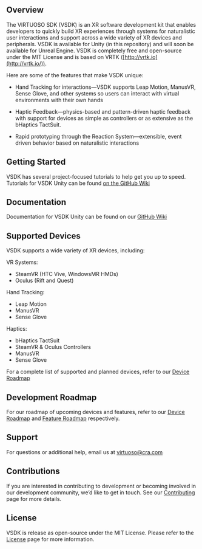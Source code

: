 ## Overview

The VIRTUOSO SDK (VSDK) is an XR software
development kit that enables developers to quickly build XR experiences through
systems for naturalistic user interactions and support across a wide variety of XR devices and peripherals. VSDK is available for Unity (in this repository) and will soon be available for Unreal Engine. VSDK is completely free and open-source under the MIT License and
is based on VRTK ([http://vrtk.io](http://vrtk.io/)).

Here are some of the features that make VSDK unique:

- Hand Tracking for interactions—VSDK supports Leap Motion, 
ManusVR, Sense Glove, and other systems so users can 
interact with virtual environments with their own hands

- Haptic Feedback—physics-based and pattern-driven haptic feedback with support for devices as simple as controllers
or as extensive as the bHaptics TactSuit.

- Rapid prototyping through the Reaction System—extensible,
event driven behavior based on naturalistic interactions

## Getting Started

VSDK has several project-focused tutorials to help get you up to speed. Tutorials for VSDK Unity can be found [on the GitHub Wiki](https://github.com/charles-river-analytics/VSDK-Unity/wiki)

## Documentation

Documentation for VSDK Unity can be found on our [GitHub Wiki](https://github.com/charles-river-analytics/VSDK-Unity/wiki)

## Supported Devices

VSDK supports a wide variety of XR devices, including:

VR Systems:
- SteamVR (HTC Vive, WindowsMR HMDs)
- Oculus (Rift and Quest)

Hand Tracking:
- Leap Motion
- ManusVR
- Sense Glove

Haptics:
- bHaptics TactSuit
- SteamVR & Oculus Controllers
- ManusVR
- Sense Glove

For a complete list of supported and planned devices, refer to our [Device Roadmap](https://github.com/charles-river-analytics/VSDK/wiki/Device-Roadmap)

## Development Roadmap
For our roadmap of upcoming devices and features, refer to our [Device Roadmap](https://github.com/charles-river-analytics/VSDK/wiki/Device-Roadmap) and [Feature Roadmap](https://github.com/charles-river-analytics/VSDK/wiki/Feature-Roadmap) respectively.

## Support

For questions or additional help, email us at virtuoso@cra.com

## Contributions

If you are interested in contributing to development or becoming involved in our development community, we’d
like to get in touch. See our [Contributing](CONTRIBUTING.md) page for more details.

## License

VSDK is release as open-source under the MIT License. Please
refer to the [License](LICENSE.md) page for more information.
